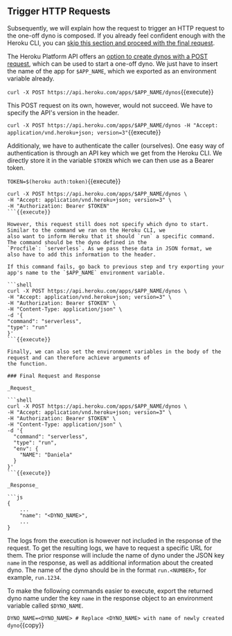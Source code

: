 ## Trigger HTTP Requests

Subsequently, we will explain how the request to trigger an HTTP request to the one-off dyno is composed. If you already
feel confident enough with the Heroku CLI, you can [skip this section and proceed with the final request](#final-request-and-response).

The Heroku Platform API offers an [option to create dynos with a POST request](https://devcenter.heroku.com/articles/platform-api-reference#dyno-create), which can be used to start a one-off dyno. We just have to insert the name of the app for `$APP_NAME`, which we exported as an environment variable already.

`curl -X POST https://api.heroku.com/apps/$APP_NAME/dynos`{{execute}}

This POST request on its own, however, would not succeed. We have to specify the API's version in the header.

`curl -X POST https://api.heroku.com/apps/$APP_NAME/dynos -H "Accept: application/vnd.heroku+json; version=3"`{{execute}}

Additionaly, we have to authenticate the caller (ourselves). One easy way of authentication is through an API key which
we get from the Heroku CLI. We directly store it in the variable `$TOKEN` which we can then use as a Bearer token.

`TOKEN=$(heroku auth:token)`{{execute}}

```shell
curl -X POST https://api.heroku.com/apps/$APP_NAME/dynos \
-H "Accept: application/vnd.heroku+json; version=3" \
-H "Authorization: Bearer $TOKEN"
```{{execute}}

However, this request still does not specify which dyno to start. Similar to the command we ran on the Heroku CLI, we
also want to inform Heroku that it should `run` a specific command. The command should be the dyno defined in the
`Procfile`: `serverless`. As we pass these data in JSON format, we also have to add this information to the header.

If this command fails, go back to previous step and try exporting your app's name to the `$APP_NAME` environment variable.

```shell
curl -X POST https://api.heroku.com/apps/$APP_NAME/dynos \
-H "Accept: application/vnd.heroku+json; version=3" \
-H "Authorization: Bearer $TOKEN" \
-H "Content-Type: application/json" \
-d '{
"command": "serverless",
"type": "run"
}'
```{{execute}}

Finally, we can also set the environment variables in the body of the request and can therefore achieve arguments of
the function.

### Final Request and Response

_Request_

```shell
curl -X POST https://api.heroku.com/apps/$APP_NAME/dynos \
-H "Accept: application/vnd.heroku+json; version=3" \
-H "Authorization: Bearer $TOKEN" \
-H "Content-Type: application/json" \
-d '{
  "command": "serverless",
  "type": "run",
  "env": {
    "NAME": "Daniela"
  }
}'
```{{execute}}

_Response_

```js
{
    ...
    "name": "<DYNO_NAME>",
    ...
}
```

The logs from the execution is however not included in the response of the request. To get the resulting logs, we have to request a specific URL for them. The prior response will include the name of dyno under the JSON key `name` in the response, as well as additional information about the created dyno. The name of the dyno should be in the format `run.<NUMBER>`, for example, `run.1234`.

To make the following commands easier to execute, export the returned dyno name under the key `name` in the response object to an
environment variable called `$DYNO_NAME`.

`DYNO_NAME=<DYNO_NAME> # Replace <DYNO_NAME> with name of newly created dyno`{{copy}}

